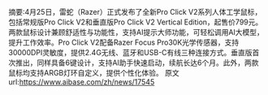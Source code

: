摘要:4月25日，雷蛇（Razer）正式发布了全新Pro Click V2系列人体工学鼠标，包括常规版Pro Click V2和垂直版Pro Click V2 Vertical Edition，起售价799元。两款鼠标设计兼顾舒适性与功能性，支持AI提示大师功能，可轻松调用AI大模型，提升工作效率。Pro Click V2配备Razer Focus Pro30K光学传感器，支持30000DPI灵敏度，提供2.4G无线、蓝牙和USB-C有线三种连接方式。垂直版首次推出，同样具备6键设计，支持AI助手快速启动，续航长达6个月。此外，两款鼠标均支持ARGB灯环自定义，提供个性化体验。
原文url:https://www.aibase.com/zh/news/17545